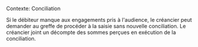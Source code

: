 Contexte: Conciliation

Si le débiteur manque aux engagements pris à l'audience, le créancier peut demander au greffe de procéder à la saisie sans nouvelle conciliation. Le créancier joint un décompte des sommes perçues en exécution de la conciliation.